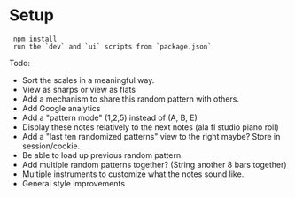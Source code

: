 # Setup

```
 npm install
 run the `dev` and `ui` scripts from `package.json`
```

Todo:

- Sort the scales in a meaningful way.
- View as sharps or view as flats
- Add a mechanism to share this random pattern with others.
- Add Google analytics
- Add a "pattern mode" (1,2,5) instead of (A, B, E)
- Display these notes relatively to the next notes (ala fl studio piano roll)
- Add a "last ten randomized patterns" view to the right maybe? Store in session/cookie.
- Be able to load up previous random pattern.
- Add multiple random patterns together? (String another 8 bars together)
- Multiple instruments to customize what the notes sound like.
- General style improvements
